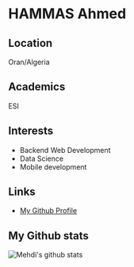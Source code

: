 # HAMMAS Ahmed
## Location
Oran/Algeria

## Academics
ESI

## Interests
+ Backend Web Development
+ Data Science
+ Mobile development

## Links
+ [My Github Profile](https://github.com/mura3132)

## My Github stats
![Mehdi's github stats](https://github-readme-stats.vercel.app/api?username=mura3132&show_icons=true&theme=midnight-purple)
